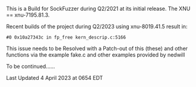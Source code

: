 This is a Build for SockFuzzer during Q2/2021 at its initial release. The XNU == xnu-7195.81.3.

Recent builds of the project during Q2/2023 using xnu-8019.41.5 result in:
```
#0 0x10a27343c in fp_free kern_descrip.c:5166
```
This issue needs to be Resolved with a Patch-out of this (these) and other functions via the example fake.c and other examples provided by nedwill

To be continued...... 

Last Updated 4 April 2023 at 0654 EDT
